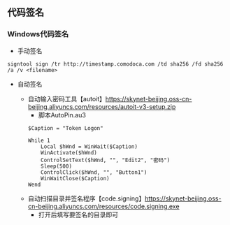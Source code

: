 ## 代码签名

### Windows代码签名

- 手动签名
```
signtool sign /tr http://timestamp.comodoca.com /td sha256 /fd sha256 /a /v <filename>
```
- 自动签名

    - 自动输入密码工具【autoit】https://skynet-beijing.oss-cn-beijing.aliyuncs.com/resources/autoit-v3-setup.zip
        - 脚本AutoPin.au3
        ```
        $Caption = "Token Logon"

        While 1
            Local $hWnd = WinWait($Caption)
            WinActivate($hWnd)
            ControlSetText($hWnd, "", "Edit2", "密码")
            Sleep(500)
            ControlClick($hWnd, "", "Button1")
            WinWaitClose($Caption)
        Wend
        ```
    - 自动扫描目录并签名程序【code.signing】https://skynet-beijing.oss-cn-beijing.aliyuncs.com/resources/code.signing.exe
        - 打开后填写要签名的目录即可